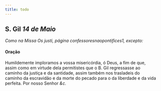 ```yaml
---
title: todo
---
```

<h2 class="text-center">S. Gil <em>14 de Maio</em></h2>

<em>Como na Missa Os justi, página confessoresnaopontifices1, excepto:</em>

<h4 class="text-center">Oração</h4>
<div class="container-fluid">
<div class="row">
<div class="dropcap text-justify">

</div>
<div class="dropcap text-justify">
Humildemente imploramos a vossa misericórdia, ó Deus, a fim de que, assim como em virtude dela permitistes que o B. Gil regressasse ao caminho da justiça e da santidade, assim também nos trasladeis do caminho da escravidão e da morte do pecado para o da liberdade e da vida perfeita. Por nosso Senhor <em>&c.</em>
</div>
</div>
</div>